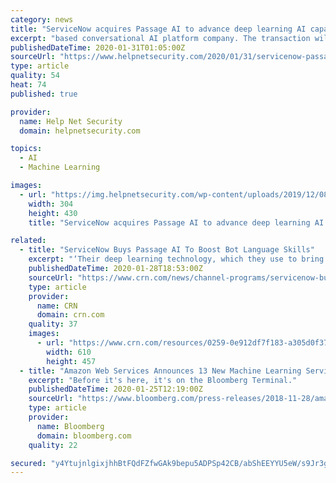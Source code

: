```yaml
---
category: news
title: "ServiceNow acquires Passage AI to advance deep learning AI capabilities"
excerpt: "based conversational AI platform company. The transaction will advance ServiceNow’s deep learning AI capabilities and will accelerate its vision of supporting all major languages across the company’s Now Platform and products, including ServiceNow ..."
publishedDateTime: 2020-01-31T01:05:00Z
sourceUrl: "https://www.helpnetsecurity.com/2020/01/31/servicenow-passage-ai/"
type: article
quality: 54
heat: 74
published: true

provider:
  name: Help Net Security
  domain: helpnetsecurity.com

topics:
  - AI
  - Machine Learning

images:
  - url: "https://img.helpnetsecurity.com/wp-content/uploads/2019/12/08122003/insecure64.jpg"
    width: 304
    height: 430
    title: "ServiceNow acquires Passage AI to advance deep learning AI capabilities"

related:
  - title: "ServiceNow Buys Passage AI To Boost Bot Language Skills"
    excerpt: "‘Their deep learning technology, which they use to bring on board a language and understand the intent, was very scalable ... It was a slam dunk for us to bring them on board,’ Debu Chatterjee, senior director, AI Engineering, with ServiceNow tells CRN. By O’Ryan Johnson January 28, 2020, 01:42 PM EST Demand from ServiceNow customers to ..."
    publishedDateTime: 2020-01-28T18:53:00Z
    sourceUrl: "https://www.crn.com/news/channel-programs/servicenow-buys-passage-ai-to-boost-bot-language-skills"
    type: article
    provider:
      name: CRN
      domain: crn.com
    quality: 37
    images:
      - url: "https://www.crn.com/resources/0259-0e912df7f183-a305d0f37f7a-1000/servicenow-stage.jpg"
        width: 610
        height: 457
  - title: "Amazon Web Services Announces 13 New Machine Learning Services and Capabilities, Including a Custom Chip for Machine Learning"
    excerpt: "Before it's here, it's on the Bloomberg Terminal."
    publishedDateTime: 2020-01-25T12:19:00Z
    sourceUrl: "https://www.bloomberg.com/press-releases/2018-11-28/amazon-web-services-announces-13-new-machine-learning-services-and-capabilities-including-a-custom-chip-for-machine-learning"
    type: article
    provider:
      name: Bloomberg
      domain: bloomberg.com
    quality: 22

secured: "y4YtujnlgixjhhBtFQdFZfwGAk9bepu5ADPSp42CB/abShEEYYU5eW/s9Jr3gdEJ3Tk5OHedNJoOn649Fvf74xqkg4N3SR0E5RPd9PBas4Rk7UZsTZb487/C7spEH1aWa8BfZJD4Vvb8WkA5mtox8jyJu48mFCALSL+mxjdcSSkWktbELTrnQeEQsULxsCwzBS8N1N4tATk+V0apWCRpbOLsVTT9qf7Z5Jm+1RkwMnH6WvhlYAnI5rdsCoof7K06VHSEnv1GADFBdnm6Dp+MS8POdo+nJnxsFqgWp3nCOtH9hFsomX6ampHryhUVE6HvzY4UkqixA5egE1tcPLolGWh0rO1qwHvDqNVMpz8d0MNg0W7/2N6+qEvkeWKXzbcRHUogFnfTinwi6jeiZ7zs9fSu96rvy7DXikZEE7iqKsdySJniYTFzZ0jfBYrS/hiwLcvjpTuS173X0jtjHCC1zzD0LDj3dnphtPt6K2SAVAw=;+vBUUVzzvN3xJyc7KvQY3g=="
---
```


